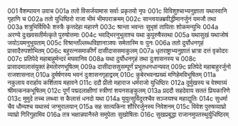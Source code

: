 001  वैशम्पायन उवाच
001a ततो विसर्जयामास सर्वाः प्रकृतयो नृपः
001c विविशुश्चाभ्यनुज्ञाता यथास्वानि गृहाणि च
002a ततो युधिष्ठिरो राजा भीमं भीमपराक्रमम्
002c सान्त्वयन्नब्रवीद्धीमानर्जुनं यमजौ तथा
003a शत्रुभिर्विविधैः शस्त्रैः कृत्तदेहा महारणे
003c श्रान्ता भवन्तः सुभृशं तापिताः शोकमन्युभिः
004a अरण्ये दुःखवसतीर्मत्कृते पुरुषोत्तमाः
004c भवद्भिरनुभूताश्च यथा कुपुरुषैस्तथा
005a यथासुखं यथाजोषं जयोऽयमनुभूयताम्
005c विश्रान्ताँल्लब्धविज्ञानाञ्श्वः समेतास्मि वः पुनः
006a ततो दुर्योधनगृहं प्रासादैरुपशोभितम्
006c बहुरत्नसमाकीर्णं दासीदाससमाकुलम्
007a धृतराष्ट्राभ्यनुज्ञातं भ्रात्रा दत्तं वृकोदरः
007c प्रतिपेदे महाबाहुर्मन्दरं मघवानिव
008a यथा दुर्योधनगृहं तथा दुःशासनस्य च
008c प्रासादमालासंयुक्तं हेमतोरणभूषितम्
009a दासीदाससुसम्पूर्णं प्रभूतधनधान्यवत्
009c प्रतिपेदे महाबाहुरर्जुनो राजशासनात्
010a दुर्मर्षणस्य भवनं दुःशासनगृहाद्वरम्
010c कुबेरभवनप्रख्यं मणिहेमविभूषितम्
011a नकुलाय वरार्हाय कर्शिताय महावने
011c ददौ प्रीतो महाराज धर्मराजो युधिष्ठिरः
012a दुर्मुखस्य च वेश्माग्र्यं श्रीमत्कनकभूषितम्
012c पूर्णं पद्मदलाक्षीणां स्त्रीणां शयनसङ्कुलम्
013a प्रददौ सहदेवाय सततं प्रियकारिणे
013c मुमुदे तच्च लब्ध्वा स कैलासं धनदो यथा
014a युयुत्सुर्विदुरश्चैव सञ्जयश्च महाद्युतिः
014c सुधर्मा चैव धौम्यश्च यथास्वं जग्मुरालयान्
015a सह सात्यकिना शौरिरर्जुनस्य निवेशनम्
015c विवेश पुरुषव्याघ्रो व्याघ्रो गिरिगुहामिव
016a तत्र भक्षान्नपानैस्ते समुपेताः सुखोषिताः
016c सुखप्रबुद्धा राजानमुपतस्थुर्युधिष्ठिरम्

